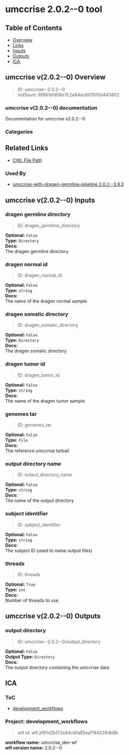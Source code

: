 
umccrise 2.0.2--0 tool
======================

## Table of Contents
  
- [Overview](#umccrise-v202--0-overview)  
- [Links](#related-links)  
- [Inputs](#umccrise-v202--0-inputs)  
- [Outputs](#umccrise-v202--0-outputs)  
- [ICA](#ica)  


## umccrise v(2.0.2--0) Overview



  
> ID: umccrise--2.0.2--0  
> md5sum: 6f881efd08e7c2e84ac807610d443802

### umccrise v(2.0.2--0) documentation
  
Documentation for umccrise v2.0.2--0

### Categories
  


## Related Links
  
- [CWL File Path](../../../../../../tools/umccrise/2.0.2--0/umccrise__2.0.2--0.cwl)  


### Used By
  
- [umccrise-with-dragen-germline-pipeline 2.0.2--3.9.3](../../../workflows/umccrise-with-dragen-germline-pipeline/2.0.2--3.9.3/umccrise-with-dragen-germline-pipeline__2.0.2--3.9.3.md)  

  


## umccrise v(2.0.2--0) Inputs

### dragen germline directory



  
> ID: dragen_germline_directory
  
**Optional:** `False`  
**Type:** `Directory`  
**Docs:**  
The dragen germline directory


### dragen normal id



  
> ID: dragen_normal_id
  
**Optional:** `False`  
**Type:** `string`  
**Docs:**  
The name of the dragen normal sample


### dragen somatic directory



  
> ID: dragen_somatic_directory
  
**Optional:** `False`  
**Type:** `Directory`  
**Docs:**  
The dragen somatic directory


### dragen tumor id



  
> ID: dragen_tumor_id
  
**Optional:** `False`  
**Type:** `string`  
**Docs:**  
The name of the dragen tumor sample


### genomes tar



  
> ID: genomes_tar
  
**Optional:** `False`  
**Type:** `File`  
**Docs:**  
The reference umccrise tarball


### output directory name



  
> ID: output_directory_name
  
**Optional:** `False`  
**Type:** `string`  
**Docs:**  
The name of the output directory


### subject identifier



  
> ID: subject_identifier
  
**Optional:** `False`  
**Type:** `string`  
**Docs:**  
The subject ID (used to name output files)


### threads



  
> ID: threads
  
**Optional:** `True`  
**Type:** `int`  
**Docs:**  
Number of threads to use

  


## umccrise v(2.0.2--0) Outputs

### output directory



  
> ID: umccrise--2.0.2--0/output_directory  

  
**Optional:** `False`  
**Output Type:** `Directory`  
**Docs:**  
The output directory containing the umccrise data
  

  


## ICA

### ToC
  
- [development_workflows](#project-development_workflows)  


### Project: development_workflows


> wfl id: wfl.af61d2b172e84cbfa85eaf184226db8b  

  
**workflow name:** umccrise_dev-wf  
**wfl version name:** 2.0.2--0  

  

